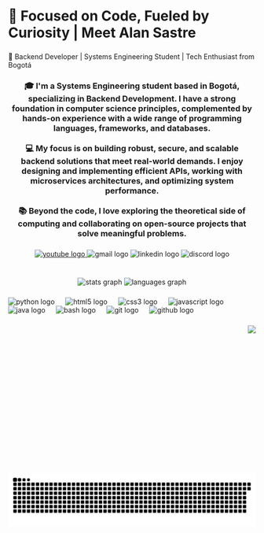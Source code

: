 <h1 align="left">🎯 Focused on Code, Fueled by Curiosity | Meet Alan Sastre</h1>

###

<p align="left">🚀 Backend Developer | Systems Engineering Student | Tech Enthusiast from Bogotá</p>

###

<h3 align="center">🎓 I'm a Systems Engineering student based in Bogotá, specializing in Backend Development. I have a strong foundation in computer science principles, complemented by hands-on experience with a wide range of programming languages, frameworks, and databases.<br><br>💻 My focus is on building robust, secure, and scalable backend solutions that meet real-world demands. I enjoy designing and implementing efficient APIs, working with microservices architectures, and optimizing system performance.<br><br>📚 Beyond the code, I love exploring the theoretical side of computing and collaborating on open-source projects that solve meaningful problems.</h3>

###

<div align="center">
  <a href="https://www.youtube.com/@alansastre1578" target="_blank">
    <img src="https://raw.githubusercontent.com/maurodesouza/profile-readme-generator/master/src/assets/icons/social/youtube/default.svg" width="179" height="47" alt="youtube logo"  />
  </a>
  <img src="https://raw.githubusercontent.com/maurodesouza/profile-readme-generator/master/src/assets/icons/social/gmail/default.svg" width="179" height="47" alt="gmail logo"  />
  <img src="https://raw.githubusercontent.com/maurodesouza/profile-readme-generator/master/src/assets/icons/social/linkedin/default.svg" width="179" height="47" alt="linkedin logo"  />
  <img src="https://raw.githubusercontent.com/maurodesouza/profile-readme-generator/master/src/assets/icons/social/discord/default.svg" width="179" height="47" alt="discord logo"  />
</div>

###

<br clear="both">

<div align="center">
  <img src="https://github-readme-stats.vercel.app/api?username=Alan-sastre&hide_title=true&hide_rank=false&show_icons=true&include_all_commits=true&count_private=true&disable_animations=false&theme=dark&locale=en&hide_border=true" height="150" alt="stats graph"  />
  <img src="https://github-readme-stats.vercel.app/api/top-langs?username=Alan-sastre&locale=en&hide_title=false&layout=compact&card_width=320&langs_count=5&theme=dark&hide_border=true" height="150" alt="languages graph"  />
</div>

###

<div align="left">
  <img src="https://cdn.jsdelivr.net/gh/devicons/devicon/icons/python/python-original.svg" height="43" alt="python logo"  />
  <img width="14" />
  <img src="https://cdn.jsdelivr.net/gh/devicons/devicon/icons/html5/html5-original.svg" height="43" alt="html5 logo"  />
  <img width="14" />
  <img src="https://cdn.jsdelivr.net/gh/devicons/devicon/icons/css3/css3-original.svg" height="43" alt="css3 logo"  />
  <img width="14" />
  <img src="https://cdn.jsdelivr.net/gh/devicons/devicon/icons/javascript/javascript-original.svg" height="43" alt="javascript logo"  />
  <img width="14" />
  <img src="https://cdn.jsdelivr.net/gh/devicons/devicon/icons/java/java-original.svg" height="43" alt="java logo"  />
  <img width="14" />
  <img src="https://cdn.jsdelivr.net/gh/devicons/devicon/icons/bash/bash-original.svg" height="43" alt="bash logo"  />
  <img width="14" />
  <img src="https://cdn.jsdelivr.net/gh/devicons/devicon/icons/git/git-original.svg" height="43" alt="git logo"  />
  <img width="14" />
  <img src="https://cdn.jsdelivr.net/gh/devicons/devicon/icons/github/github-original.svg" height="43" alt="github logo"  />
</div>

###

<img align="right" height="300" src="https://media1.tenor.com/m/Fxf0peSYg_IAAAAd/invincible-edit.gif"  />

###

<br clear="both">

<img src="https://raw.githubusercontent.com/Alan-sastre/Alan-sastre/output/snake.svg" alt="Snake animation" />

###
